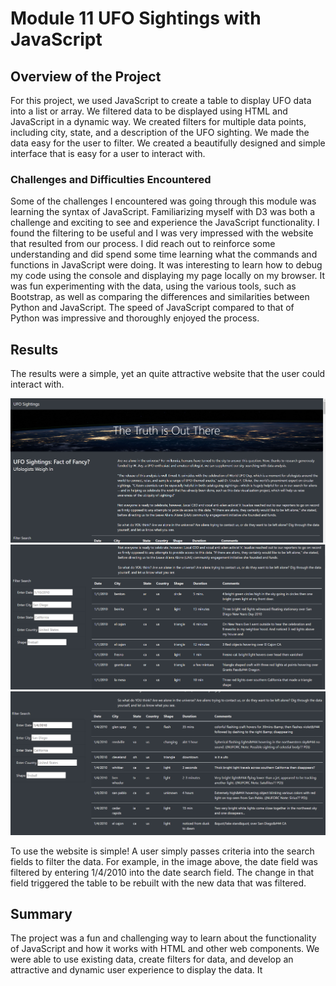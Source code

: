 # Module 11 UFO Sightings with JavaScript

## Overview of the Project
For this project, we used JavaScript to create a table to display UFO data into a list or array. We filtered data to be displayed using HTML and JavaScript in a dynamic way. We created filters for multiple data points, including city, state, and a description of the UFO sighting. We made the data easy for the user to filter. We created a beautifully designed and simple interface that is easy for a user to interact with. 

### Challenges and Difficulties Encountered

Some of the challenges I encountered was going through this module was learning the syntax of JavaScript. Familiarizing myself with D3 was both a challenge and exciting to see and experience the JavaScript functionality. I found the filtering to be useful and I was very impressed with the website that resulted from our process. I did reach out to reinforce some understanding and did spend some time learning what the commands and functions in JavaScript were doing. It was interesting to learn how to debug my code using the console and displaying my page locally on my browser. It was fun experimenting with the data, using the various tools, such as Bootstrap, as well as comparing the differences and similarities between Python and JavaScript. The speed of JavaScript compared to that of Python was impressive and thoroughly enjoyed the process. 


## Results

The results were a simple, yet an quite attractive website that the user could interact with. 

!['UFO webpage'](https://github.com/lllohr/UFO/blob/24fb02b26f4cdc550f8579e35053658d8dad0ce2/images/UFO_top.png)
!['User Interface'](https://github.com/lllohr/UFO/blob/24fb02b26f4cdc550f8579e35053658d8dad0ce2/images/UFO_filter.png)
!['Filtered Results'](https://github.com/lllohr/UFO/blob/24fb02b26f4cdc550f8579e35053658d8dad0ce2/images/UFO_filtered_results.png)

To use the website is simple! A user simply passes criteria into the search fields to filter the data. For example, in the image above, the date field was filtered by entering 1/4/2010 into the date search field. The change in that field triggered the table to be rebuilt with the new data that was filtered. 

## Summary

The project was a fun and challenging way to learn about the functionality of JavaScript and how it works with HTML and other web components. We were able to use existing data, create filters for data, and develop an attractive and dynamic user experience to display the data. It 






